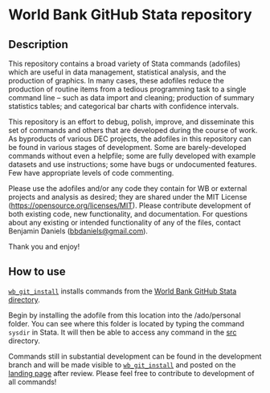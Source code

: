 # World Bank GitHub Stata repository

## Description

This repository contains a broad variety of Stata commands (adofiles) which are useful in data management, statistical analysis, and the production of graphics. In many cases, these adofiles reduce the production of routine items from a tedious programming task to a single command line – such as data import and cleaning; production of summary statistics tables; and categorical bar charts with confidence intervals.

This repository is an effort to debug, polish, improve, and disseminate this set of commands and others that are developed during the course of work. As byproducts of various DEC projects, the adofiles in this repository can be found in various stages of development. Some are barely-developed commands without even a helpfile; some are fully developed with example datasets and use instructions; some have bugs or undocumented features. Few have appropriate levels of code commenting.

Please use the adofiles and/or any code they contain for WB or external projects and analysis as desired; they are shared under the MIT License (https://opensource.org/licenses/MIT). Please contribute development of both existing code, new functionality, and documentation. For questions about any existing or intended functionality of any of the files, contact Benjamin Daniels (bbdaniels@gmail.com).

Thank you and enjoy!

## How to use

[`wb_git_install`](https://github.com/worldbank/stata/tree/master/wb_git_install) installs commands from the [World Bank GitHub Stata directory](https://github.com/worldbank/stata).

Begin by installing the adofile from this location into the /ado/personal folder. You can see where this folder is located by typing the command `sysdir` in Stata. It will then be able to access any command in the [src](https://github.com/worldbank/stata/tree/master/src) directory.

Commands still in substantial development can be found in the development branch and will be made visible to [`wb_git_install`](https://github.com/worldbank/stata/tree/master/wb_git_install) and posted on the [landing page](http://worldbank.github.io/stata/) after review. Please feel free to contribute to development of all commands!
